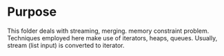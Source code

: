 # Purpose

This folder deals with streaming, merging. memory constraint problem. Techniques employed here make use of iterators, heaps, queues.
Usually, stream (list input) is converted to iterator.